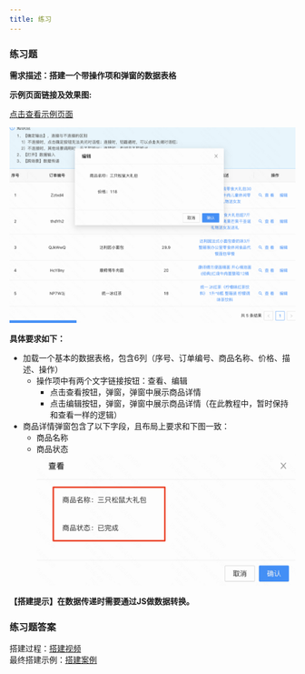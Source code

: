 ```yaml
---
title: 练习
---
```


### 练习题
**需求描述：搭建一个带操作项和弹窗的数据表格**

**示例页面链接及效果图:**

[点击查看示例页面](https://my.mybricks.world/mfs/app/pcpage/prod/512216052539461.html)   

![Alt text](img/image.png)


**具体要求如下：**
- 加载一个基本的数据表格，包含6列（序号、订单编号、商品名称、价格、描述、操作）
  - 操作项中有两个文字链接按钮：查看、编辑
    - 点击查看按钮，弹窗，弹窗中展示商品详情
    - 点击编辑按钮，弹窗，弹窗中展示商品详情（在此教程中，暂时保持和查看一样的逻辑）
- 商品详情弹窗包含了以下字段，且布局上要求和下图一致：
  - 商品名称
  - 商品状态
     ![Alt text](img/image-1.png)

**【搭建提示】在数据传递时需要通过JS做数据转换。**




### 练习题答案
搭建过程：[搭建视频](https://meeting.tencent.com/v2/cloud-record/share?id=fed65038-98f4-42fa-ad28-0d9f1dbe0393&from=3&is-single=true)   
最终搭建示例：[搭建案例](https://my.mybricks.world/mybricks-app-pcspa/index.html?id=512216052539461)